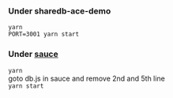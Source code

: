 ### Under sharedb-ace-demo
`yarn`<br>
`PORT=3001 yarn start`

### Under [sauce](https://github.com/jethrokuan/sauce)
`yarn`<br>
goto db.js in sauce and remove 2nd and 5th line<br>
`yarn start`